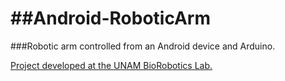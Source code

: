 ##Android-RoboticArm
==================

###Robotic arm controlled from an Android device and Arduino.

[Project developed at the UNAM BioRobotics Lab.](http://biorobotics.fi-p.unam.mx/)
